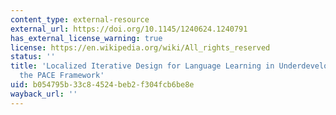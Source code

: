 ```yaml
---
content_type: external-resource
external_url: https://doi.org/10.1145/1240624.1240791
has_external_license_warning: true
license: https://en.wikipedia.org/wiki/All_rights_reserved
status: ''
title: 'Localized Iterative Design for Language Learning in Underdeveloped Regions:
  the PACE Framework'
uid: b054795b-33c8-4524-beb2-f304fcb6be8e
wayback_url: ''
---
```

